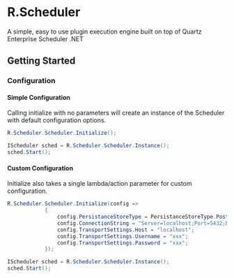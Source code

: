 # R.Scheduler
A simple, easy to use plugin execution engine built on top of Quartz Enterprise Scheduler .NET

## Getting Started

### Configuration

#### Simple Configuration

Calling initialize with no parameters will create an instance of the Scheduler with default configuration options.

```c#
R.Scheduler.Scheduler.Initialize();

IScheduler sched = R.Scheduler.Scheduler.Instance();
sched.Start();
```

#### Custom Configuration

Initialize also takes a single lambda/action parameter for custom configuration.

```c#
R.Scheduler.Scheduler.Initialize(config =>
            {
                config.PersistanceStoreType = PersistanceStoreType.Postgre;
                config.ConnectionString = "Server=localhost;Port=5432;Database=Scheduler;User Id=xxx;Password=xxx;";
                config.TransportSettings.Host = "localhost";
                config.TransportSettings.Username = "xxx";
                config.TransportSettings.Password = "xxx";
            });

IScheduler sched = R.Scheduler.Scheduler.Instance();
sched.Start();
```
